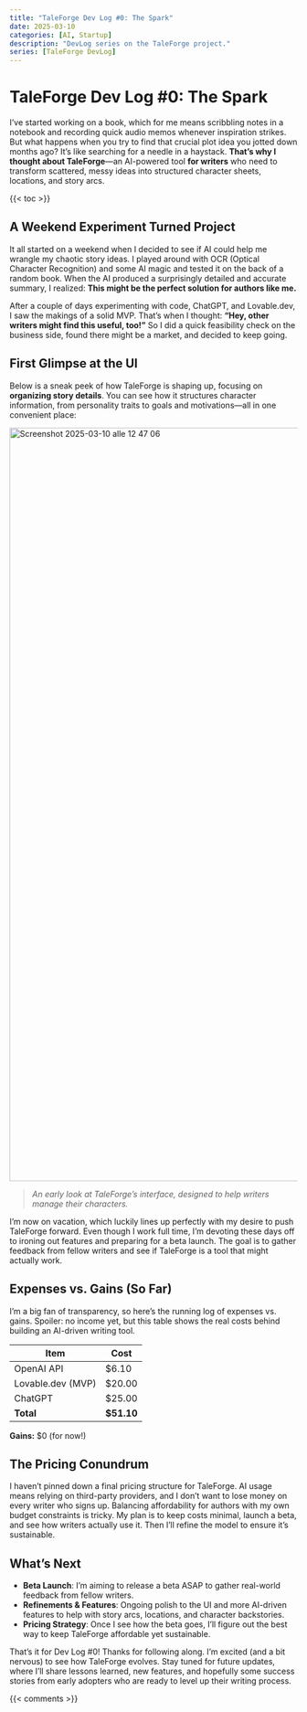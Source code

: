 ```yaml
---
title: "TaleForge Dev Log #0: The Spark"
date: 2025-03-10
categories: [AI, Startup]
description: "DevLog series on the TaleForge project."
series: [TaleForge DevLog]
---
```


# TaleForge Dev Log #0: The Spark

I’ve started working on a book, which for me means scribbling notes in a notebook and recording quick audio memos whenever inspiration strikes. But what happens when you try to find that crucial plot idea you jotted down months ago? It’s like searching for a needle in a haystack. **That’s why I thought about TaleForge**—an AI-powered tool **for writers** who need to transform scattered, messy ideas into structured character sheets, locations, and story arcs.

{{< toc >}}

## A Weekend Experiment Turned Project

It all started on a weekend when I decided to see if AI could help me wrangle my chaotic story ideas. I played around with OCR (Optical Character Recognition) and some AI magic and tested it on the back of a random book. When the AI produced a surprisingly detailed and accurate summary, I realized: **This might be the perfect solution for authors like me.**

After a couple of days experimenting with code, ChatGPT, and Lovable.dev, I saw the makings of a solid MVP. That’s when I thought: **“Hey, other writers might find this useful, too!”** So I did a quick feasibility check on the business side, found there might be a market, and decided to keep going.

## First Glimpse at the UI

Below is a sneak peek of how TaleForge is shaping up, focusing on **organizing story details**. You can see how it structures character information, from personality traits to goals and motivations—all in one convenient place:

<img width="1319" alt="Screenshot 2025-03-10 alle 12 47 06" src="https://github.com/user-attachments/assets/dcca34d7-a0a7-484b-a960-199ed3891b16" />

> *An early look at TaleForge’s interface, designed to help writers manage their characters.*

I’m now on vacation, which luckily lines up perfectly with my desire to push TaleForge forward. Even though I work full time, I’m devoting these days off to ironing out features and preparing for a beta launch. The goal is to gather feedback from fellow writers and see if TaleForge is a tool that might actually work.

## Expenses vs. Gains (So Far)

I’m a big fan of transparency, so here’s the running log of expenses vs. gains. Spoiler: no income yet, but this table shows the real costs behind building an AI-driven writing tool.

| Item                | Cost   |
|---------------------|--------|
| OpenAI API          | $6.10  |
| Lovable.dev (MVP)   | $20.00 |
| ChatGPT             | $25.00 |
| **Total**           | **$51.10** |

**Gains:** $0 (for now!)

## The Pricing Conundrum

I haven’t pinned down a final pricing structure for TaleForge. AI usage means relying on third-party providers, and I don’t want to lose money on every writer who signs up. Balancing affordability for authors with my own budget constraints is tricky. My plan is to keep costs minimal, launch a beta, and see how writers actually use it. Then I’ll refine the model to ensure it’s sustainable.

## What’s Next

- **Beta Launch**: I’m aiming to release a beta ASAP to gather real-world feedback from fellow writers.  
- **Refinements & Features**: Ongoing polish to the UI and more AI-driven features to help with story arcs, locations, and character backstories.  
- **Pricing Strategy**: Once I see how the beta goes, I’ll figure out the best way to keep TaleForge affordable yet sustainable.

That’s it for Dev Log #0! Thanks for following along. I’m excited (and a bit nervous) to see how TaleForge evolves. Stay tuned for future updates, where I’ll share lessons learned, new features, and hopefully some success stories from early adopters who are ready to level up their writing process.

{{< comments >}}
